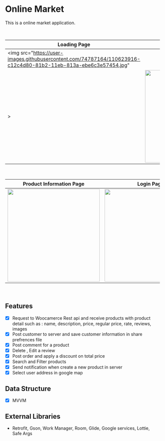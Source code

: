 # Online Market
This is a online market application.

<br>

| Loading Page | Main Page | Navigation View |
|--|--|--|
| <img src="https://user-images.githubusercontent.com/74787164/110623916-c12c4d80-81b2-11eb-813a-ebe6c3e57454.jpg"
> | <img src="https://user-images.githubusercontent.com/73055859/105646851-08ef5380-5e57-11eb-890a-d0d12aefc129.jpg" width=300px> | <img src="https://user-images.githubusercontent.com/73055859/105646856-0b51ad80-5e57-11eb-9b1b-e284912d0232.jpg" width=300px> |

<br>

| Product Information Page | Login Page | Customer Information |
|--|--|--|
| <img src="https://user-images.githubusercontent.com/73055859/105646857-0b51ad80-5e57-11eb-8605-75ef607ae3b4.jpg" width=300px> | <img src="https://user-images.githubusercontent.com/73055859/105646852-0a208080-5e57-11eb-9d38-4bc78be380da.jpg" width=300px> | <img src="https://user-images.githubusercontent.com/73055859/105646855-0ab91700-5e57-11eb-837f-32c30e692f5d.jpg" width=300px> |

<br>

 ## Features
 - [x] Request to Woocamerce Rest api and receive products with product detail such as : name, description, price, regular price, rate, reviews, images
 - [x] Post customer to server and save customer information in share prefrences file
 - [x] Post comment for a product 
 - [x] Delete , Edit a review
 - [x] Post order and apply a discount on total price
 - [x] Search and Filter products
 - [x] Send notification when create a new product in server
 - [x] Select user address in google map
 
 ## Data Structure 
 
- [x] MVVM
 
 ## External Libraries
 - Retrofit, Gson, Work Manager, Room, Glide, Google services, Lottie, Safe Args
